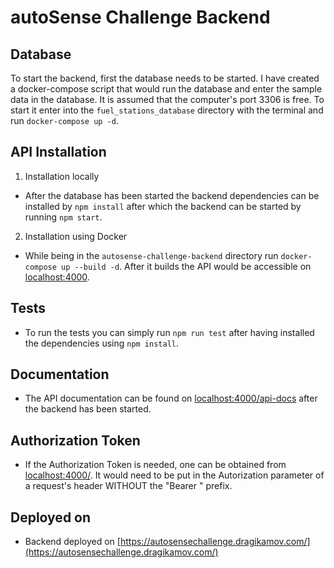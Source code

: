 # autoSense Challenge Backend

## Database

To start the backend, first the database needs to be started. I have created a docker-compose script that would run the database and enter the sample data in the database. It is assumed that the computer's port 3306 is free. To start it enter into the `fuel_stations_database` directory with the terminal and run `docker-compose up -d`.

## API Installation

1. Installation locally

- After the database has been started the backend dependencies can be installed by `npm install` after which the backend can be started by running `npm start`.

2. Installation using Docker

- While being in the `autosense-challenge-backend` directory run `docker-compose up --build -d`. After it builds the API would be accessible on [localhost:4000](localhost:4000).

## Tests

- To run the tests you can simply run `npm run test` after having installed the dependencies using `npm install`.

## Documentation

- The API documentation can be found on [localhost:4000/api-docs](localhost:4000/api-docs) after the backend has been started.

## Authorization Token

- If the Authorization Token is needed, one can be obtained from [localhost:4000/](localhost:4000/). It would need to be put in the Autorization parameter of a request's header WITHOUT the "Bearer " prefix.

## Deployed on

- Backend deployed on [https://autosensechallenge.dragikamov.com/](https://autosensechallenge.dragikamov.com/)
